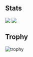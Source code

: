 ## Stats
![](http://github-profile-summary-cards.vercel.app/api/cards/repos-per-language?username=bibitto&theme=gruvbox)
![](http://github-profile-summary-cards.vercel.app/api/cards/stats?username=bibitto&theme=gruvbox)

## Trophy
![trophy](https://github-profile-trophy.vercel.app/?username=bibitto&theme=gruvbox)
